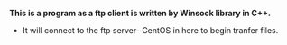 **This is a program as a ftp client is written by Winsock library in C++.**
* It will connect to the ftp server- CentOS in here to begin tranfer files.

